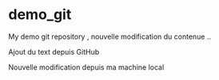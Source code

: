 # demo_git
My demo git repository , nouvelle modification du contenue ..

Ajout du text depuis GitHub

Nouvelle modification depuis ma machine local
